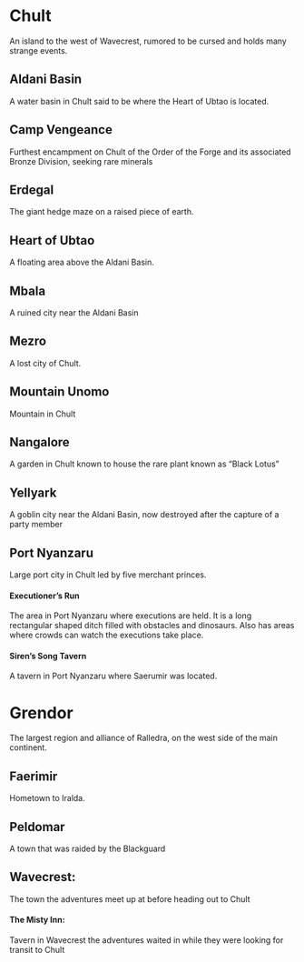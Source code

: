 # Chult
An island to the west of Wavecrest, rumored to be cursed and holds many strange events.

## Aldani Basin
A water basin in Chult said to be where the Heart of Ubtao is located.

## Camp Vengeance
Furthest encampment on Chult of the Order of the Forge and its associated Bronze Division, seeking rare minerals

## Erdegal
The giant hedge maze on a raised piece of earth. 

## Heart of Ubtao
A floating area above the Aldani Basin.

## Mbala
A ruined city near the Aldani Basin

## Mezro
A lost city of Chult.

## Mountain Unomo
Mountain in Chult

## Nangalore
A garden in Chult known to house the rare plant known as “Black Lotus”

## Yellyark 
A goblin city near the Aldani Basin, now destroyed after the capture of a party member

## Port Nyanzaru
Large port city in Chult led by five merchant princes.

#### Executioner’s Run
The area in Port Nyanzaru where executions are held. It is a long rectangular shaped ditch filled with obstacles and dinosaurs. Also has areas where crowds can watch the executions take place.

#### Siren’s Song Tavern
A tavern in Port Nyanzaru where Saerumir was located.

# Grendor
The largest region and alliance of Ralledra, on the west side of the main continent.

## Faerimir
Hometown to Iralda.

## Peldomar
A town that was raided by the Blackguard

## Wavecrest: 
The town the adventures meet up at before heading out to Chult

#### The Misty Inn: 
Tavern in Wavecrest the adventures waited in while they were looking for transit to Chult
